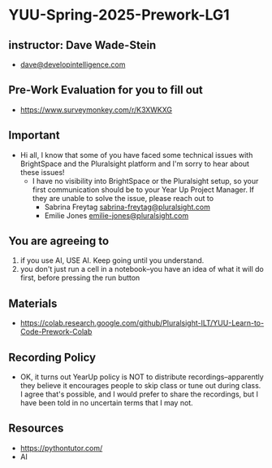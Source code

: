 # YUU-Spring-2025-Prework-LG1

## instructor: Dave Wade-Stein
* dave@developintelligence.com

## Pre-Work Evaluation for you to fill out
* https://www.surveymonkey.com/r/K3XWKXG

## Important
* Hi all, I know that some of you have faced some technical issues with BrightSpace and the Pluralsight platform and I'm sorry to hear about these issues!
  * I have no visibility into BrightSpace or the Pluralsight setup, so your first communication should be to your Year Up Project Manager. If they are unable to solve the issue, please reach out to
      * Sabrina Freytag  sabrina-freytag@pluralsight.com
      * Emilie Jones     emilie-jones@pluralsight.com

## You are agreeing to
1. if you use AI, USE AI. Keep going until you understand.
2. you don't just run a cell in a notebook–you have an idea of what it will do first, before pressing the run button
   
## Materials
* https://colab.research.google.com/github/Pluralsight-ILT/YUU-Learn-to-Code-Prework-Colab

## Recording Policy
* OK, it turns out YearUp policy is NOT to distribute recordings–apparently they believe it encourages people to skip class or tune out during class. I agree that's possible, and I would prefer to share the recordings, but I have been told in no uncertain terms that I may not.

## Resources
* https://pythontutor.com/
* AI
